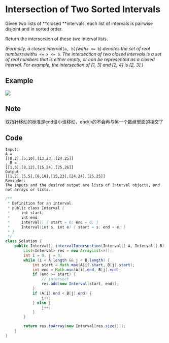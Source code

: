 # Intersection of Two Sorted Intervals

Given two lists of **closed **intervals, each list of intervals is pairwise disjoint and in sorted order.

Return the intersection of these two interval lists.

_(Formally, a closed interval_`[a, b]`_(with_`a <= b`_) denotes the set of real numbers_`x`_with_`a <= x <= b`_. The intersection of two closed intervals is a set of real numbers that is either empty, or can be represented as a closed interval. For example, the intersection of \[1, 3] and \[2, 4] is \[2, 3].)_

## **Example**

![](https://assets.leetcode.com/uploads/2019/01/30/interval1.png)

## Note

双指针移动的标准是end谁小谁移动，end小的不会再与另一个数组里面的相交了

## Code

```
Input: 
A = 
[[0,2],[5,10],[13,23],[24,25]]
, B = 
[[1,5],[8,12],[15,24],[25,26]]
Output: 
[[1,2],[5,5],[8,10],[15,23],[24,24],[25,25]]
Reminder: 
The inputs and the desired output are lists of Interval objects, and not arrays or lists.
```

```java
/**
 * Definition for an interval.
 * public class Interval {
 *     int start;
 *     int end;
 *     Interval() { start = 0; end = 0; }
 *     Interval(int s, int e) { start = s; end = e; }
 * }
 */
class Solution {
    public Interval[] intervalIntersection(Interval[] A, Interval[] B) {
        List<Interval> res = new ArrayList<>();
        int i = 0, j = 0;
        while (i < A.length && j < B.length) {
            int start = Math.max(A[i].start, B[j].start);
            int end = Math.min(A[i].end, B[j].end);
            if (end >= start) {
                // intersect
                res.add(new Interval(start, end));
            }
            if (A[i].end < B[j].end) {
                i++;
            } else {
                j++;
            }
        }

        return res.toArray(new Interval[res.size()]);
    }
}
```
